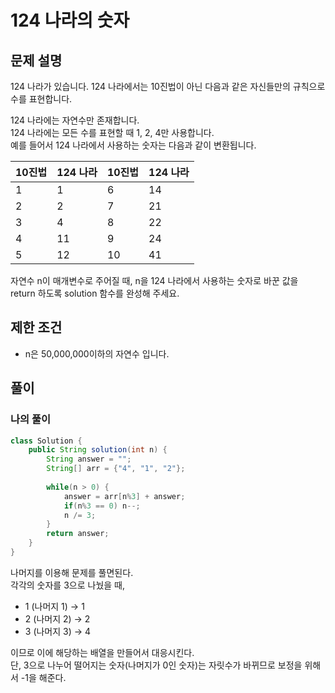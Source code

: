 # 124 나라의 숫자
## 문제 설명
124 나라가 있습니다. 124 나라에서는 10진법이 아닌 다음과 같은 자신들만의 규칙으로 수를 표현합니다.

124 나라에는 자연수만 존재합니다.  
124 나라에는 모든 수를 표현할 때 1, 2, 4만 사용합니다.  
예를 들어서 124 나라에서 사용하는 숫자는 다음과 같이 변환됩니다.  

|10진법|124 나라|10진법|124 나라|
|-|-|-|-|
|1|1|6|14|
|2|2|7|21|
|3|4|8|22|
|4|11|9|24|
|5|12|10|41|

자연수 n이 매개변수로 주어질 때, n을 124 나라에서 사용하는 숫자로 바꾼 값을 return 하도록 solution 함수를 완성해 주세요.

## 제한 조건
* n은 50,000,000이하의 자연수 입니다.

## 풀이
### 나의 풀이
```java
class Solution {
    public String solution(int n) {
        String answer = "";
        String[] arr = {"4", "1", "2"};
        
        while(n > 0) {
            answer = arr[n%3] + answer;
            if(n%3 == 0) n--;
            n /= 3;
        }
        return answer;
    }
}
```  
나머지를 이용해 문제를 풀면된다.  
각각의 숫자를 3으로 나눴을 때,
* 1 (나머지 1) → 1
* 2 (나머지 2) → 2
* 3 (나머지 3) → 4

이므로 이에 해당하는 배열을 만들어서 대응시킨다.  
단, 3으로 나누어 떨어지는 숫자(나머지가 0인 숫자)는 자릿수가 바뀌므로 보정을 위해서 -1을 해준다.